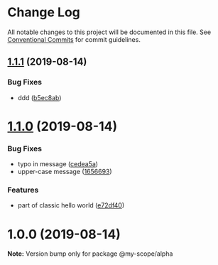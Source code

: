 # Change Log

All notable changes to this project will be documented in this file.
See [Conventional Commits](https://conventionalcommits.org) for commit guidelines.

<a name="1.1.1"></a>
## [1.1.1](https://github.com/nicholascm/lerna-conventional-commits/compare/@my-scope/alpha@1.1.0...@my-scope/alpha@1.1.1) (2019-08-14)


### Bug Fixes

* ddd ([b5ec8ab](https://github.com/nicholascm/lerna-conventional-commits/commit/b5ec8ab))




<a name="1.1.0"></a>
# [1.1.0](https://github.com/nicholascm/lerna-conventional-commits/compare/@my-scope/alpha@1.0.0...@my-scope/alpha@1.1.0) (2019-08-14)


### Bug Fixes

*  typo in message ([cedea5a](https://github.com/nicholascm/lerna-conventional-commits/commit/cedea5a))
* upper-case message ([1656693](https://github.com/nicholascm/lerna-conventional-commits/commit/1656693))


### Features

*  part of classic hello world ([e72df40](https://github.com/nicholascm/lerna-conventional-commits/commit/e72df40))




<a name="1.0.0"></a>
# 1.0.0 (2019-08-14)




**Note:** Version bump only for package @my-scope/alpha
